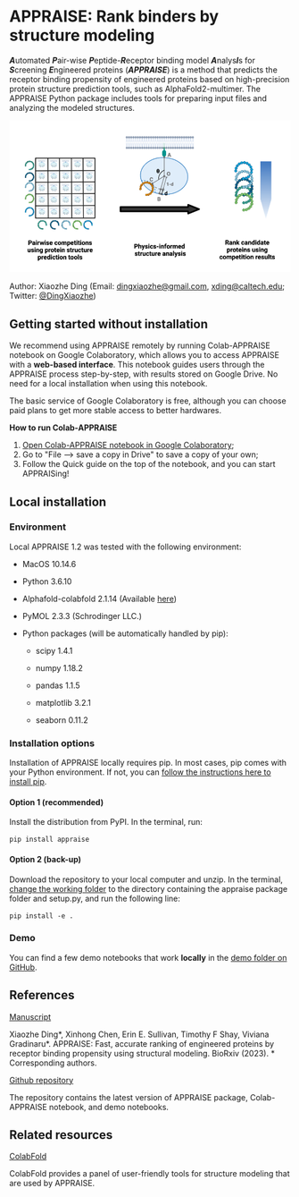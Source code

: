 # APPRAISE: Rank binders by structure modeling

***A***utomated ***P***air-wise ***P***eptide-***R***eceptor binding model ***A***nalys***I***s for ***S***creening ***E***ngineered proteins (***APPRAISE***) is a method that predicts the receptor binding propensity of engineered proteins based on high-precision protein structure prediction tools, such as AlphaFold2-multimer. The APPRAISE Python package includes tools for preparing input files and analyzing the modeled structures.

![APPRAISE concept](./APPRAISE_concept.png)

Author: Xiaozhe Ding (Email: dingxiaozhe@gmail.com, xding@caltech.edu; Twitter: [@DingXiaozhe](https://twitter.com/dingxiaozhe?lang=en))

## Getting started without installation

We recommend using APPRAISE remotely by running Colab-APPRAISE notebook on Google Colaboratory, which allows you to access APPRAISE with a **web-based interface**. This notebook guides users through the APPRAISE process step-by-step, with results stored on Google Drive. No need for a local installation when using this notebook.

The basic service of Google Colaboratory is free, although you can choose paid plans to get more stable access to better hardwares.

**How to run Colab-APPRAISE**
1. [Open Colab-APPRAISE notebook in Google Colaboratory](https://colab.research.google.com/github/xz-ding/APPRAISE/blob/main/Colab_APPRAISE.ipynb);
2. Go to "File --> save a copy in Drive" to save a copy of your own;
3. Follow the Quick guide on the top of the notebook, and you can start APPRAISing!

## Local installation

### Environment

Local APPRAISE 1.2 was tested with the following environment:

 - MacOS 10.14.6

 - Python 3.6.10

 - Alphafold-colabfold 2.1.14 (Available [here](https://github.com/sokrypton/ColabFold))

 - PyMOL 2.3.3 (Schrodinger LLC.)

 - Python packages (will be automatically handled by pip):

    - scipy 1.4.1

    - numpy 1.18.2

    - pandas 1.1.5

    - matplotlib 3.2.1

    - seaborn 0.11.2


### Installation options

Installation of APPRAISE locally requires pip. In most cases, pip comes with your Python environment. If not, you can [follow the instructions here to install pip](https://pip.pypa.io/en/stable/installation/).

#### Option 1 (recommended)
Install the distribution from PyPI. In the terminal, run:

```
pip install appraise
```

#### Option 2 (back-up)
Download the repository to your local computer and unzip. In the terminal, [change the working folder](https://ss64.com/osx/cd.html) to the directory containing the appraise package folder and setup.py, and run the following line:

```
pip install -e .
```

### Demo
You can find a few demo notebooks that work **locally** in the [demo folder on GitHub](https://github.com/GradinaruLab/APPRAISE/tree/main/demo).

## References

[Manuscript](http://biorxiv.org/content/10.1101/2023.01.11.523680)

Xiaozhe Ding\*, Xinhong Chen, Erin E. Sullivan, Timothy F Shay, Viviana Gradinaru\*. APPRAISE: Fast, accurate ranking of engineered proteins by receptor binding propensity using structural modeling. BioRxiv (2023). \* Corresponding authors.

[Github repository](https://github.com/xz-ding/APPRAISE)

The repository contains the latest version of APPRAISE package, Colab-APPRAISE notebook, and demo notebooks.

## Related resources

[ColabFold](https://github.com/sokrypton/ColabFold)

ColabFold provides a panel of user-friendly tools for structure modeling that are used by APPRAISE.
